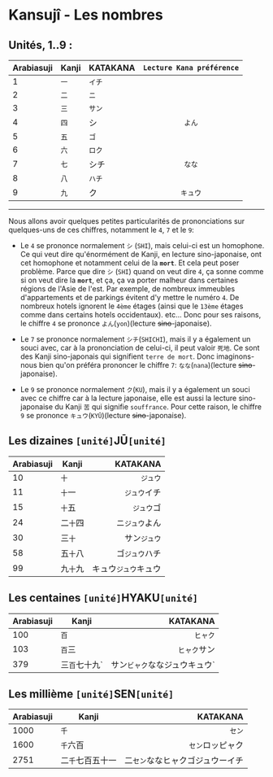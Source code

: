 # Kansujî - Les nombres

## Unités, 1..9 :

| Arabiasuji | Kanji | KATAKANA | `Lecture Kana préférence` |
| :--------- | ----- | -------- | :-----------------------: |
| 1          | `一`   | `イチ`     |                           |
| 2          | `二`   | `ニ`      |                           |
| 3          | `三`   | `サン`     |                           |
| 4          | `四`   | シ        |           `よん`            |
| 5          | `五`   | `ゴ`      |                           |
| 6          | `六`   | `ロク`     |                           |
| 7          | `七`   | シチ       |           `なな`            |
| 8          | `八`   | `ハチ`     |                           |
| 9          | `九`   | ク        |           `キュウ`           |

---

Nous allons avoir quelques petites particularités de prononciations sur
quelques-uns de ces chiffres, notamment le `4`, `7` et le `9`:

- Le `4` se prononce normalement `シ` (`SHI`), mais celui-ci est un homophone.\
  Ce qui veut dire qu'énormément de Kanji, en lecture sino-japonaise, ont cet
  homophone et notamment celui de la **`mort`**. Et cela peut poser problème.
  Parce que dire `シ` (`SHI`) quand on veut dire `4`, ça sonne comme si on veut
  dire la **`mort`**, et ça, ça va porter malheur dans certaines régions de
  l'Asie de l'est. Par exemple, de nombreux immeubles d'appartements et de
  parkings évitent d'y mettre le numéro `4`. De nombreux hotels ignorent le
  `4ème` étages (ainsi que le `13ème` étages comme dans certains hotels
  occidentaux). etc... Donc pour ses raisons, le chiffre `4` se prononce
  `よん`(`yon`)(lecture ~~sino~~-japonaise).

- Le `7` se prononce normalement `シチ`(`SHICHI`), mais il y a également un souci
  avec, car à la prononciation de celui-ci, il peut valoir `死地`. Ce sont des
  Kanji sino-japonais qui signifient `terre de mort`. Donc imaginons-nous bien
  qu'on préféra prononcer le chiffre `7`: `なな`(`nana`)(lecture
  ~~sino~~-japonaise).

- Le `9` se prononce normalement `ク`(`KU`), mais il y a également un souci avec
  ce chiffre car à la lecture japonaise, elle est aussi la lecture
  sino-japonaise du Kanji `苦` qui signifie `souffrance`. Pour cette raison, le
  chiffre `9` se prononce `キュウ`(`KYŪ`)(lecture ~~sino~~-japonaise).

## Les dizaines `[unité]`JŪ`[unité]`

| Arabiasuji | Kanji |    KATAKANA |
| :--------- | ----- | ----------: |
| 10         | `十`   |       `ジュウ` |
| 11         | `十`一  |     `ジュウ`イチ |
| 15         | `十`五  |      `ジュウ`ゴ |
| 24         | 二`十`四 |    ニ`ジュウ`よん |
| 30         | 三`十`  |     サン`ジュウ` |
| 58         | 五`十`八 |    ゴ`ジュウ`ハチ |
| 99         | 九`十`九 | キュウ`ジュウ`キュウ |

## Les centaines `[unité]`HYAKU`[unité]`

| Arabiasuji | Kanji    |         KATAKANA |
| :--------- | -------- | ---------------: |
| 100        | `百`      |            `ヒャク` |
| 103        | `百`三     |          `ヒャク`サン |
| 379        | 三`百`七十九` | サン`ビャク`ななジュウキュウ` |

## Les millième `[unité]`SEN`[unité]`

| Arabiasuji | Kanji     |          KATAKANA |
| :--------- | --------- | ----------------: |
| 1000       | `千`       |              `セン` |
| 1600       | `千`六百     |         `セン`ロッピャク |
| 2751       | 二`千`七百五十一 | 二`セン`ななヒャクゴジュウーイチ |
